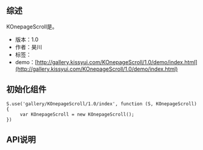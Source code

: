 ## 综述

KOnepageScroll是。

* 版本：1.0
* 作者：昊川
* 标签：
* demo：[http://gallery.kissyui.com/KOnepageScroll/1.0/demo/index.html](http://gallery.kissyui.com/KOnepageScroll/1.0/demo/index.html)

## 初始化组件

    S.use('gallery/KOnepageScroll/1.0/index', function (S, KOnepageScroll) {
         var KOnepageScroll = new KOnepageScroll();
    })

## API说明
